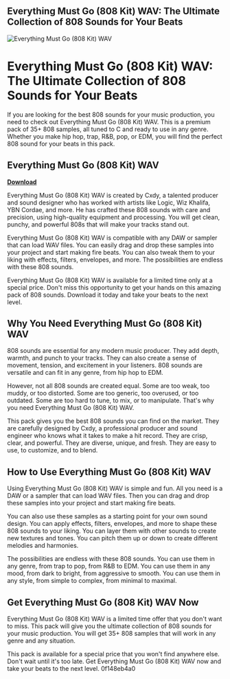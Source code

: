 ## Everything Must Go (808 Kit) WAV: The Ultimate Collection of 808 Sounds for Your Beats

 
![Everything Must Go (808 Kit) WAV](https://audioz.download/templates/Default/img/SM_Icon.jpg)

 
# Everything Must Go (808 Kit) WAV: The Ultimate Collection of 808 Sounds for Your Beats
 
If you are looking for the best 808 sounds for your music production, you need to check out Everything Must Go (808 Kit) WAV. This is a premium pack of 35+ 808 samples, all tuned to C and ready to use in any genre. Whether you make hip hop, trap, R&B, pop, or EDM, you will find the perfect 808 sound for your beats in this pack.
 
## Everything Must Go (808 Kit) WAV


[**Download**](https://www.google.com/url?q=https%3A%2F%2Furllio.com%2F2tLBGB&sa=D&sntz=1&usg=AOvVaw3djOiv0pb6AJoo1Vp3sQgA)

 
Everything Must Go (808 Kit) WAV is created by Cxdy, a talented producer and sound designer who has worked with artists like Logic, Wiz Khalifa, YBN Cordae, and more. He has crafted these 808 sounds with care and precision, using high-quality equipment and processing. You will get clean, punchy, and powerful 808s that will make your tracks stand out.
 
Everything Must Go (808 Kit) WAV is compatible with any DAW or sampler that can load WAV files. You can easily drag and drop these samples into your project and start making fire beats. You can also tweak them to your liking with effects, filters, envelopes, and more. The possibilities are endless with these 808 sounds.
 
Everything Must Go (808 Kit) WAV is available for a limited time only at a special price. Don't miss this opportunity to get your hands on this amazing pack of 808 sounds. Download it today and take your beats to the next level.
  
## Why You Need Everything Must Go (808 Kit) WAV
 
808 sounds are essential for any modern music producer. They add depth, warmth, and punch to your tracks. They can also create a sense of movement, tension, and excitement in your listeners. 808 sounds are versatile and can fit in any genre, from hip hop to EDM.
 
However, not all 808 sounds are created equal. Some are too weak, too muddy, or too distorted. Some are too generic, too overused, or too outdated. Some are too hard to tune, to mix, or to manipulate. That's why you need Everything Must Go (808 Kit) WAV.
 
This pack gives you the best 808 sounds you can find on the market. They are carefully designed by Cxdy, a professional producer and sound engineer who knows what it takes to make a hit record. They are crisp, clear, and powerful. They are diverse, unique, and fresh. They are easy to use, to customize, and to blend.
 
## How to Use Everything Must Go (808 Kit) WAV
 
Using Everything Must Go (808 Kit) WAV is simple and fun. All you need is a DAW or a sampler that can load WAV files. Then you can drag and drop these samples into your project and start making fire beats.
 
You can also use these samples as a starting point for your own sound design. You can apply effects, filters, envelopes, and more to shape these 808 sounds to your liking. You can layer them with other sounds to create new textures and tones. You can pitch them up or down to create different melodies and harmonies.
 
The possibilities are endless with these 808 sounds. You can use them in any genre, from trap to pop, from R&B to EDM. You can use them in any mood, from dark to bright, from aggressive to smooth. You can use them in any style, from simple to complex, from minimal to maximal.
 
## Get Everything Must Go (808 Kit) WAV Now
 
Everything Must Go (808 Kit) WAV is a limited time offer that you don't want to miss. This pack will give you the ultimate collection of 808 sounds for your music production. You will get 35+ 808 samples that will work in any genre and any situation.
 
This pack is available for a special price that you won't find anywhere else. Don't wait until it's too late. Get Everything Must Go (808 Kit) WAV now and take your beats to the next level.
 0f148eb4a0
